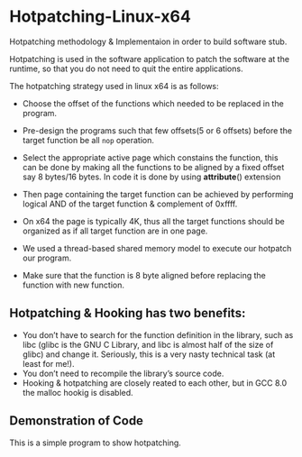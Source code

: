 # Hotpatching-Linux-x64
Hotpatching methodology &amp; Implementaion in order to build software stub.

Hotpatching is used in the software application to patch the software at the runtime, so that you do not need to quit the entire applications.

The hotpatching strategy used in linux x64 is as follows:

* Choose the offset of the functions which needed to be replaced in the program.

* Pre-design the programs such that few offsets(5 or 6 offsets) before the target function be all ```nop``` operation.

* Select the appropriate active page which constains the function, this can be done by making all the functions to be aligned by a fixed offset say 8 bytes/16 bytes. In code it is done by using __attribute__() extension 

* Then page containing the target function can be achieved by performing logical AND of the target function & complement of 0xffff.

* On x64 the page is typically 4K, thus all the target functions should be organized as if all target function are in one page.

* We used a thread-based shared memory model to execute our hotpatch our program.

* Make sure that the function is 8 byte aligned before replacing the function with new function.

## Hotpatching & Hooking has two benefits:

* You don’t have to search for the function definition in the library, such as libc (glibc is the GNU C Library, and libc is almost half of the size of glibc) and change it. Seriously, this is a very nasty technical task (at least for me!).
* You don’t need to recompile the library’s source code.
* Hooking & hotpatching are closely reated to each other, but in GCC 8.0 the malloc hookig is disabled.

## Demonstration of Code ##

This is a simple program to show hotpatching.

